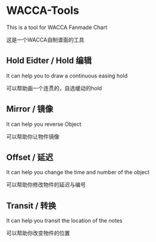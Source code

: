 # WACCA-Tools
This is a tool for WACCA Fanmade Chart

这是一个WACCA自制谱面的工具

## Hold Eidter / Hold 编辑

It can help you to draw a continuous easing hold

可以帮助画一个连贯的，自选缓动的hold

## Mirror / 镜像

It can help you reverse Object

可以帮助你让物件镜像

## Offset / 延迟

It can help you change the time and number of the object

可以帮助你修改物件的延迟与编号

## Transit / 转换

It can help you transit the location of the notes

可以帮助你改变物件的位置

